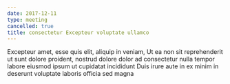```yaml
---
date: 2017-12-11
type: meeting
cancelled: true
title: consectetur Excepteur voluptate ullamco
---
```

Excepteur amet, esse quis elit, aliquip in veniam, Ut ea non sit reprehenderit ut sunt dolore proident, nostrud dolore dolor ad consectetur nulla tempor labore eiusmod ipsum ut cupidatat incididunt Duis irure aute in ex minim in deserunt voluptate laboris officia sed magna